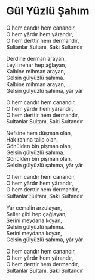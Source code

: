 # Gül Yüzlü Şahım  

O hem candır hem canandır,  
O hem yârdır hem yârandır,  
O hem derttir hem dermandır,  
Sultanlar Sultanı, Saki Sultandır  

Derdine derman arayan,   
Leyli nehar hep ağlayan,  
Kalbine mihman arayan,  
Gelsin gülyüzlü şahıma.  
Kalbine mihman arayan,  
Gelsin gülyüzlü şahıma, yâr yâr  

O hem candır hem canandır,  
O hem yârdır hem yârandır,  
O hem derttir hem dermandır,  
Sultanlar Sultanı, Saki Sultandır  

Nefsine hem düşman olan,  
Hak rahına talip olan,  
Gönülden bin pişman olan,  
Gelsin gülyüzlü şahıma.  
Gönülden bin pişman olan,  
Gelsin gülyüzlü şahıma, yâr yâr  

O hem candır hem canandır,  
O hem yârdır hem yârandır,  
O hem derttir hem dermandır,  
Sultanlar Sultanı, Saki Sultandır  

Yar cemalin arzulayan,  
Seller gibi hep çağlayan,  
Serini meydana koyan,  
Gelsin gülyüzlü şahıma.  
Serini meydana koyan,  
Gelsin gülyüzlü şahıma, yâr yâr  

O hem candır hem canandır,  
O hem yârdır hem yârandır,  
O hem derttir hem dermandır,  
Sultanlar Sultanı, Saki Sultandır  
